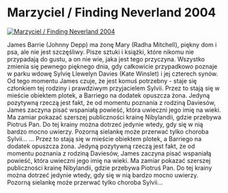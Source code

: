 Marzyciel / Finding Neverland 2004 
=============
[![Marzyciel / Finding Neverland 2004 ](http://vidos.pl/images/player.gif)](http://vidos.pl/marzyciel-finding-neverland-2004)

 James Barrie (Johnny Depp) ma żonę Mary (Radha Mitchell), piękny dom i psa, ale nie jest szczęśliwy. Pisze sztuki i książki, które nikomu nie przypadają do gustu, a on nie wie, jaka jest tego przyczyna. Wszystko zmienia się pewnego pięknego dnia, gdy całkowicie przypadkowo poznaje w parku wdowę Sylvię Llewelyn Davies (Kate Winslet) i jej czterech synów. Od tego momentu James czuje, że jest komuś potrzebny - staje się członkiem tej rodziny i prawdziwym przyjacielem Sylvii. Przez to stają się w mieście obiektem plotek, a Barriego na dodatek opuszcza żona. Jedyną pozytywną rzeczą jest fakt, że od momentu poznania z rodziną Daviesów, James zaczyna pisać wspaniałą powieść, która uwieczni jego imię na wieki. Ma zamiar pokazać szerszej publiczności krainę Nibylandii, gdzie przebywa Piotruś Pan. Do tej krainy można dotrzeć jedynie wtedy, gdy się w nią bardzo mocno uwierzy. Pozorną sielankę może przerwać tylko choroba Sylvii...  ... Przez to stają się w mieście obiektem plotek, a Barriego na dodatek opuszcza żona. Jedyną pozytywną rzeczą jest fakt, że od momentu poznania z rodziną Daviesów, James zaczyna pisać wspaniałą powieść, która uwieczni jego imię na wieki. Ma zamiar pokazać szerszej publiczności krainę Nibylandii, gdzie przebywa Piotruś Pan. Do tej krainy można dotrzeć jedynie wtedy, gdy się w nią bardzo mocno uwierzy. Pozorną sielankę może przerwać tylko choroba Sylvii...
